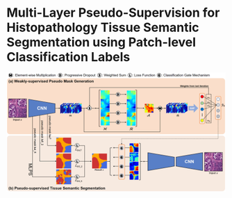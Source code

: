 # Multi-Layer Pseudo-Supervision for Histopathology Tissue Semantic Segmentation using Patch-level Classification Labels
![outline](workflow.png)

